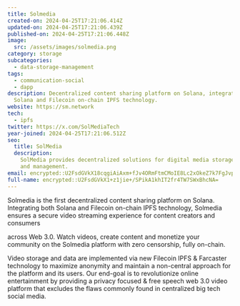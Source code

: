 ```yaml
---
title: Solmedia
created-on: 2024-04-25T17:21:06.414Z
updated-on: 2024-04-25T17:21:06.439Z
published-on: 2024-04-25T17:21:06.448Z
image:
  src: /assets/images/solmedia.png
category: storage
subcategories:
  - data-storage-management
tags:
  - communication-social
  - dapp
description: Decentralized content sharing platform on Solana, integrating both
  Solana and Filecoin on-chain IPFS technology.
website: https://sm.network
tech:
  - ipfs
twitter: https://x.com/SolMediaTech
year-joined: 2024-04-25T17:21:06.512Z
seo:
  title: SolMedia
  description:
    SolMedia provides decentralized solutions for digital media storage
    and management.
email: encrypted::U2FsdGVkX18cqgiAiAxm+fJv4ORmFtmCMoIE8Lc2xOkeZ7k7FgJvp17U1z1C88Tu
full-name: encrypted::U2FsdGVkX1+z1jie+/SPikA1khIT2fr4TW7SWxBhcNA=
---
```


Solmedia is the first decentralized content sharing platform on Solana. Integrating both Solana and Filecoin on-chain IPFS technology, Solmedia ensures a secure video streaming experience for content creators and consumers

across Web 3.0. Watch videos, create content and monetize your community on the Solmedia platform with zero censorship, fully on-chain.

Video storage and data are implemented via new Filecoin IPFS & Farcaster technology to maximize anonymity and maintain a non-central approach for the platform and its users. Our end-goal is to revolutionize online entertainment by providing a privacy focused & free speech web 3.0 video platform that excludes the flaws commonly found in centralized big tech social media.
